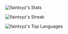 ![faintxyz's Stats](https://github-readme-stats.vercel.app/api?username=faintxyz&theme=dark&show_icons=true&hide_border=true&count_private=true)

![faintxyz's Streak](https://github-readme-streak-stats.herokuapp.com/?user=faintxyz&theme=dark&hide_border=true)

![faintxyz's Top Languages](https://github-readme-stats.vercel.app/api/top-langs/?username=faintxyz&theme=dark&show_icons=true&hide_border=true&layout=compact)
